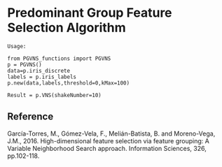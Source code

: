 # Predominant Group Feature Selection Algorithm

```
Usage:

from PGVNS_functions import PGVNS
p = PGVNS()
data=p.iris_discrete
labels = p.iris_labels
p.new(data,labels,threshold=0,kMax=100)

Result = p.VNS(shakeNumber=10)
```

**Reference**
-----------------------------------------
García-Torres, M., Gómez-Vela, F., Melián-Batista, B. and Moreno-Vega, J.M., 2016. High-dimensional feature selection via feature grouping: A Variable Neighborhood Search approach. Information Sciences, 326, pp.102-118.
